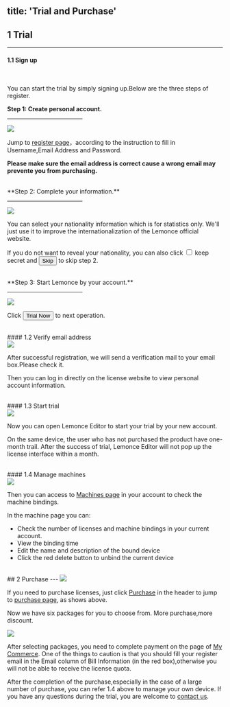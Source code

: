 title: 'Trial and Purchase'
---
## 1 Trial
---

#### 1.1 Sign up
<br/>

You can start the trial by simply signing up.Below are the three steps of register.

**Step 1: Create personal account.**
<hr width="35%" align="left">
<img class="box-shadow"  src="/images/setup/trial-1.png">

Jump to [register page](https://license.lemonce.com/#/register)，according to the instruction to fill in Username,Email Address and Password.

**Please make sure the email address is correct cause a wrong email may prevente you from purchasing.**

<br/>
**Step 2: Complete your information.**
<hr width="35%" align="left">
<img class="box-shadow"  src="/images/setup/trial-2.png">

You can select your nationality information which is for statistics only. We'll just use it to improve the internationalization of the Lemonce official website. 

If you do not want to reveal your nationality, you can also click <input type="checkbox"> keep secret </input> and <button class="btn btn-deault">Skip</button> to skip step 2.

<br/>
**Step 3: Start Lemonce by your account.**
<hr width="35%" align="left">
<img class="box-shadow" src="/images/setup/trial-3.png">

Click <button class="btn btn-success">Trial Now</button> to next operation.

<br/>
#### 1.2 Verify email address
<br/>

<img class="box-shadow" src="/images/setup/trial-4.png">

After successful registration, we will send a verification mail to your email box.Please check it.

Then you can log in directly on the license website to view personal account information.

<br/>
#### 1.3 Start trial
<br/>

<img class="box-shadow" src="/images/setup/trial-5.png">

Now you can open Lemonce Editor to start your trial by your new account.

On the same device, the user who has not purchased the product have one-month trail. After the success of trial, Lemonce Editor will not pop up the license interface within a month.

<br/>
#### 1.4 Manage machines
<br/>

<img class="box-shadow" src="/images/setup/trial-6.png">

Then you can access to [Machines page](https://license.lemonce.com/#/machine) in your account to check the machine bindings.

In the machine page you can:
- Check the number of licenses and machine bindings in your current account.
- View the binding time
- Edit the name and description of the bound device
- Click the red delete button to unbind the current device

<br/>
## 2 Purchase
---
<img class="box-shadow" src="/images/setup/purchase-1.png">

If you need to purchase licenses, just click <a class="btn-black" href="https://license.lemonce.com:8082/#/product/lemonce" >Purchase</a> in the header to jump to [purchase page](https://license.lemonce.com:8082/#/product/lemonce), as shows above.

Now we have six packages for you to choose from. More purchase,more discount.

<img class="box-shadow" src="/images/setup/purchase-2.png">

After selecting packages, you need to complete payment on the page of [My Commerce](https://order.shareit.com/cart/view). One of the things to caution is that you should fill your register email in the Email column of Bill Information (in the red box),otherwise you will not be able to receive the license quota.

After the completion of the purchase,especially in the case of a large number of purchase, you can refer 1.4 above to manage your own device. If you have any questions during the trial, you are welcome to [contact us](/contact.html).